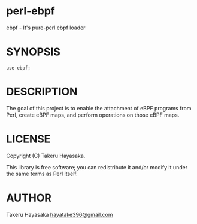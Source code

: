 # perl-ebpf

ebpf - It's pure-perl ebpf loader

# SYNOPSIS

    use ebpf;

# DESCRIPTION

The goal of this project is to enable the attachment of eBPF programs from Perl, create eBPF maps, and perform operations on those eBPF maps.

# LICENSE

Copyright (C) Takeru Hayasaka.

This library is free software; you can redistribute it and/or modify
it under the same terms as Perl itself.

# AUTHOR

Takeru Hayasaka <hayatake396@gmail.com>
